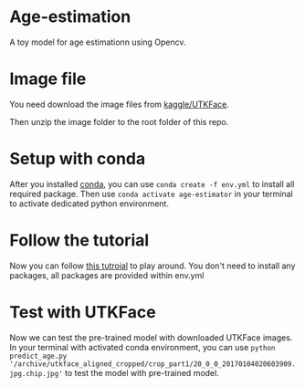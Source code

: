 # Age-estimation

A toy model for age estimationn using Opencv.

# Image file

You need download the image files from [kaggle/UTKFace](https://www.kaggle.com/datasets/jangedoo/utkface-new?resource=download).

Then unzip the image folder to the root folder of this repo.

# Setup with conda

After you installed [conda](https://www.anaconda.com/products/distribution), you can use ```conda create -f env.yml``` to install all required package.
Then use ```conda activate age-estimator``` in your terminal to activate dedicated python environment.

# Follow the tutorial

Now you can follow [this tutroial](https://www.thepythoncode.com/article/predict-age-using-opencv) to play around.
You don't need to install any packages, all packages are provided within env.yml

# Test with UTKFace

Now we can test the pre-trained model with downloaded UTKFace images.
In your terminal with activated conda environment, you can use ```python predict_age.py '/archive/utkface_aligned_cropped/crop_part1/20_0_0_20170104020603909.jpg.chip.jpg'``` to test the model with pre-trained model.
